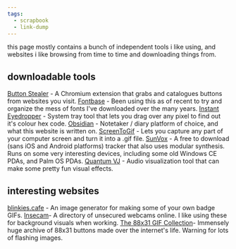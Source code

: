 ```yaml
---
tags:
  - scrapbook
  - link-dump
---
```


this page mostly contains a bunch of independent tools i like using, and websites i like browsing from time to time and downloading things from. 

## downloadable tools
[Button Stealer](https://anatolyzenkov.com/stolen-buttons/button-stealer) - A Chromium extension that grabs and catalogues buttons from websites you visit.
[Fontbase](https://fontba.se) - Been using this as of recent to try and organize the mess of fonts I've downloaded over the many years.
[Instant Eyedropper](http://instant-eyedropper.com) - System tray tool that lets you drag over any pixel to find out it's colour hex code.
[Obsidian](https://obsidian.md) - Notetaker / diary platform of choice, and what this website is written on. 
[ScreenToGif](https://www.screentogif.com) - Lets you capture any part of your computer screen and turn it into a .gif file.
[SunVox](https://warmplace.ru/soft/sunvox/) - A free to download (sans iOS and Android platforms) tracker that also uses modular synthesis. Runs on some very interesting devices, including some old Windows CE PDAs, and Palm OS PDAs.
[Quantum VJ](https://warmplace.ru/soft/qvjhd/) - Audio visualization tool that can make some pretty fun visual effects.
## interesting websites
[blinkies.cafe](https://blinkies.cafe) - An image generator for making some of your own badge GIFs.
[Insecam](http://www.insecam.org)- A directory of unsecured webcams online. I like using these for background visuals when working. 
[The 88x31 GIF Collection](https://cyber.dabamos.de/88x31/)- Immensely huge archive of 88x31 buttons made over the internet's life. Warning for lots of flashing images. 
